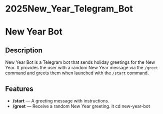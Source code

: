 # 2025New_Year_Telegram_Bot


# New Year Bot

## Description

New Year Bot is a Telegram bot that sends holiday greetings for the New Year. It provides the user with a random New Year message via the `/greet` command and greets them when launched with the `/start` command.

## Features

- **/start** — A greeting message with instructions.
- **/greet** — Receive a random New Year greeting.
it
cd new-year-bot
